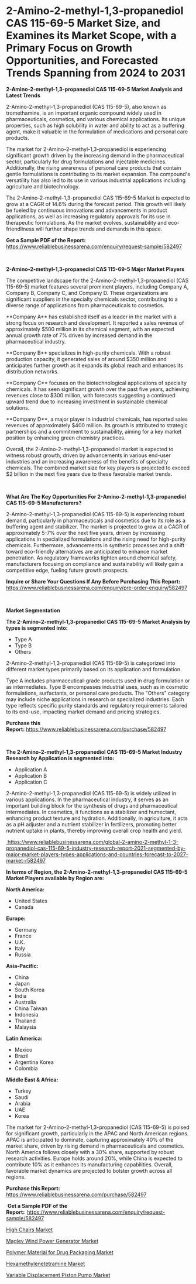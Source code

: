 <p><h1>2-Amino-2-methyl-1,3-propanediol CAS 115-69-5 Market Size, and Examines its Market Scope, with a Primary Focus on Growth Opportunities, and Forecasted Trends Spanning from 2024 to 2031</h1></p><p><strong>2-Amino-2-methyl-1,3-propanediol CAS 115-69-5 Market Analysis and Latest Trends</strong></p>
<p><p>2-Amino-2-methyl-1,3-propanediol (CAS 115-69-5), also known as tromethamine, is an important organic compound widely used in pharmaceuticals, cosmetics, and various chemical applications. Its unique properties, such as high solubility in water and ability to act as a buffering agent, make it valuable in the formulation of medications and personal care products.</p><p>The market for 2-Amino-2-methyl-1,3-propanediol is experiencing significant growth driven by the increasing demand in the pharmaceutical sector, particularly for drug formulations and injectable medicines. Additionally, the rising awareness of personal care products that contain gentle formulations is contributing to its market expansion. The compound's versatility has also led to its use in various industrial applications including agriculture and biotechnology.</p><p>The 2-Amino-2-methyl-1,3-propanediol CAS 115-69-5 Market is expected to grow at a CAGR of 14.6% during the forecast period. This growth will likely be fueled by continuous innovations and advancements in product applications, as well as increasing regulatory approvals for its use in therapeutic formulations. As the market evolves, sustainability and eco-friendliness will further shape trends and demands in this space.</p></p>
<p><strong>Get a Sample PDF of the Report:&nbsp;</strong> <a href="https://www.reliablebusinessarena.com/enquiry/request-sample/582497?utm_campaign=1197&utm_medium=2&utm_source=Github&utm_content=ia&utm_term=18112024&utm_id=2-amino-2-methyl-13-propanediol-cas-115-69-5">https://www.reliablebusinessarena.com/enquiry/request-sample/582497</a></p>
<p>&nbsp;</p>
<p><strong>2-Amino-2-methyl-1,3-propanediol CAS 115-69-5 Major Market Players</strong></p>
<p><p>The competitive landscape for the 2-Amino-2-methyl-1,3-propanediol (CAS 115-69-5) market features several prominent players, including Company A, Company B, Company C, and Company D. These organizations are significant suppliers in the specialty chemicals sector, contributing to a diverse range of applications from pharmaceuticals to cosmetics.</p><p>**Company A** has established itself as a leader in the market with a strong focus on research and development. It reported a sales revenue of approximately $500 million in its chemical segment, with an expected annual growth rate of 7% driven by increased demand in the pharmaceutical industry.</p><p>**Company B** specializes in high-purity chemicals. With a robust production capacity, it generated sales of around $350 million and anticipates further growth as it expands its global reach and enhances its distribution networks.</p><p>**Company C** focuses on the biotechnological applications of specialty chemicals. It has seen significant growth over the past five years, achieving revenues close to $300 million, with forecasts suggesting a continued upward trend due to increasing investment in sustainable chemical solutions.</p><p>**Company D**, a major player in industrial chemicals, has reported sales revenues of approximately $400 million. Its growth is attributed to strategic partnerships and a commitment to sustainability, aiming for a key market position by enhancing green chemistry practices.</p><p>Overall, the 2-Amino-2-methyl-1,3-propanediol market is expected to witness robust growth, driven by advancements in various end-user industries and an increasing awareness of the benefits of specialty chemicals. The combined market size for key players is projected to exceed $2 billion in the next five years due to these favorable market trends.</p></p>
<p>&nbsp;</p>
<p><strong>What Are The Key Opportunities For 2-Amino-2-methyl-1,3-propanediol CAS 115-69-5 Manufacturers?</strong></p>
<p><p>2-Amino-2-methyl-1,3-propanediol (CAS 115-69-5) is experiencing robust demand, particularly in pharmaceuticals and cosmetics due to its role as a buffering agent and stabilizer. The market is projected to grow at a CAGR of approximately 5-7% over the next five years, driven by increasing applications in specialized formulations and the rising need for high-purity chemicals. Furthermore, advancements in synthetic processes and a shift toward eco-friendly alternatives are anticipated to enhance market penetration. As regulatory frameworks tighten around chemical safety, manufacturers focusing on compliance and sustainability will likely gain a competitive edge, fueling future growth prospects.</p></p>
<p><strong>Inquire or Share Your Questions If Any Before Purchasing This Report:</strong> <a href="https://www.reliablebusinessarena.com/enquiry/pre-order-enquiry/582497?utm_campaign=1197&utm_medium=2&utm_source=Github&utm_content=ia&utm_term=18112024&utm_id=2-amino-2-methyl-13-propanediol-cas-115-69-5">https://www.reliablebusinessarena.com/enquiry/pre-order-enquiry/582497</a></p>
<p>&nbsp;</p>
<p><strong>Market Segmentation</strong></p>
<p><strong>The 2-Amino-2-methyl-1,3-propanediol CAS 115-69-5 Market Analysis by types is segmented into:</strong></p>
<p><ul><li>Type A</li><li>Type B</li><li>Others</li></ul></p>
<p><p>2-Amino-2-methyl-1,3-propanediol (CAS 115-69-5) is categorized into different market types primarily based on its application and formulation. </p><p>Type A includes pharmaceutical-grade products used in drug formulation or as intermediates. Type B encompasses industrial uses, such as in cosmetic formulations, surfactants, or personal care products. The "Others" category may include niche applications in research or specialized industries. Each type reflects specific purity standards and regulatory requirements tailored to its end-use, impacting market demand and pricing strategies.</p></p>
<p><strong>Purchase this Report:&nbsp;</strong><a href="https://www.reliablebusinessarena.com/purchase/582497?utm_campaign=1197&utm_medium=2&utm_source=Github&utm_content=ia&utm_term=18112024&utm_id=2-amino-2-methyl-13-propanediol-cas-115-69-5">https://www.reliablebusinessarena.com/purchase/582497</a></p>
<p>&nbsp;</p>
<p><strong>The 2-Amino-2-methyl-1,3-propanediol CAS 115-69-5 Market Industry Research by Application is segmented into:</strong></p>
<p><ul><li>Application A</li><li>Application B</li><li>Application C</li></ul></p>
<p><p>2-Amino-2-methyl-1,3-propanediol (CAS 115-69-5) is widely utilized in various applications. In the pharmaceutical industry, it serves as an important building block for the synthesis of drugs and pharmaceutical intermediates. In cosmetics, it functions as a stabilizer and humectant, enhancing product texture and hydration. Additionally, in agriculture, it acts as a pH adjuster and a nutrient stabilizer in fertilizers, promoting better nutrient uptake in plants, thereby improving overall crop health and yield.</p></p>
<p><a href="https://www.reliablebusinessarena.com/global-2-amino-2-methyl-1-3-propanediol-cas-115-69-5-industry-research-report-2021-segmented-by-major-market-players-types-applications-and-countries-forecast-to-2027-market-r582497?utm_campaign=1197&utm_medium=2&utm_source=Github&utm_content=ia&utm_term=18112024&utm_id=2-amino-2-methyl-13-propanediol-cas-115-69-5">&nbsp;https://www.reliablebusinessarena.com/global-2-amino-2-methyl-1-3-propanediol-cas-115-69-5-industry-research-report-2021-segmented-by-major-market-players-types-applications-and-countries-forecast-to-2027-market-r582497</a></p>
<p><strong>In terms of Region, the 2-Amino-2-methyl-1,3-propanediol CAS 115-69-5 Market Players available by Region are:</strong></p>
<p>
    <p> <strong> North America: </strong>
        <ul>
            <li>United States</li>
            <li>Canada</li>
        </ul>
        </p> 
    <p> <strong> Europe: </strong>
        <ul>
            <li>Germany</li>
            <li>France</li>
            <li>U.K.</li>
            <li>Italy</li>
            <li>Russia</li>
        </ul>
        </p> 
    <p> <strong> Asia-Pacific: </strong>
        <ul>
            <li>China</li>
            <li>Japan</li>
            <li>South Korea</li>
            <li>India</li>
            <li>Australia</li>
            <li>China Taiwan</li>
            <li>Indonesia</li>
            <li>Thailand</li>
            <li>Malaysia</li>
        </ul>
        </p> 
    <p> <strong> Latin America: </strong>
        <ul>
            <li>Mexico</li>
            <li>Brazil</li>
            <li>Argentina Korea</li>
            <li>Colombia</li>
        </ul>
        </p> 
    <p> <strong> Middle East & Africa: </strong>
        <ul>
            <li>Turkey</li>
            <li>Saudi</li>
            <li>Arabia</li>
            <li>UAE</li>
            <li>Korea</li>
        </ul>
    </p>
    </p>
<p><p>The market for 2-Amino-2-methyl-1,3-propanediol (CAS 115-69-5) is poised for significant growth, particularly in the APAC and North American regions. APAC is anticipated to dominate, capturing approximately 40% of the market share, driven by rising demand in pharmaceuticals and cosmetics. North America follows closely with a 30% share, supported by robust research activities. Europe holds around 20%, while China is expected to contribute 10% as it enhances its manufacturing capabilities. Overall, favorable market dynamics are projected to bolster growth across all regions.</p></p>
<p><strong>Purchase this Report: </strong><a href="https://www.reliablebusinessarena.com/purchase/582497?utm_campaign=1197&utm_medium=2&utm_source=Github&utm_content=ia&utm_term=18112024&utm_id=2-amino-2-methyl-13-propanediol-cas-115-69-5">https://www.reliablebusinessarena.com/purchase/582497</a></p>
<p>&nbsp;<strong>Get a Sample PDF of the Report:&nbsp;&nbsp;</strong><a href="https://www.reliablebusinessarena.com/enquiry/request-sample/582497?utm_campaign=1197&utm_medium=2&utm_source=Github&utm_content=ia&utm_term=18112024&utm_id=2-amino-2-methyl-13-propanediol-cas-115-69-5">https://www.reliablebusinessarena.com/enquiry/request-sample/582497</a></p>
<p><strong></strong></p>
<p><p><a href="https://issuu.com/reportprime-2/docs/high-chairs-market-size-2030.pptx_bd58e0f43770db?utm_campaign=1197&utm_medium=2&utm_source=Github&utm_content=ia&utm_term=18112024&utm_id=2-amino-2-methyl-13-propanediol-cas-115-69-5">High Chairs Market</a></p><p><a href="https://www.linkedin.com/pulse/exploring-maglev-wind-power-generator-market-strategic-insights-z66ze?utm_campaign=1197&utm_medium=2&utm_source=Github&utm_content=ia&utm_term=18112024&utm_id=2-amino-2-methyl-13-propanediol-cas-115-69-5">Maglev Wind Power Generator Market</a></p><p><a href="https://github.com/prosalinda88/Market-Research-Report-List-6/blob/main/polymer-material-for-drug-packaging-market.md?utm_campaign=1197&utm_medium=2&utm_source=Github&utm_content=ia&utm_term=18112024&utm_id=2-amino-2-methyl-13-propanediol-cas-115-69-5">Polymer Material for Drug Packaging Market</a></p><p><a href="https://issuu.com/reportprime-2/docs/hexamethylenetetramine-market-size-_b2d8963a0c6c46?utm_campaign=1197&utm_medium=2&utm_source=Github&utm_content=ia&utm_term=18112024&utm_id=2-amino-2-methyl-13-propanediol-cas-115-69-5">Hexamethylenetetramine Market</a></p><p><a href="https://www.linkedin.com/pulse/variable-displacement-piston-pump-market-opportunities-emerging-fcspe?utm_campaign=1197&utm_medium=2&utm_source=Github&utm_content=ia&utm_term=18112024&utm_id=2-amino-2-methyl-13-propanediol-cas-115-69-5">Variable Displacement Piston Pump Market</a></p></p>